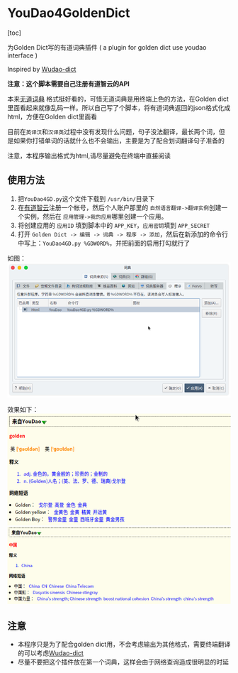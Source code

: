 # YouDao4GoldenDict

[toc]

为Golden Dict写的有道词典插件 ( a plugin for golden dict use youdao interface )

Inspired by [Wudao-dict](https://github.com/ChestnutHeng/Wudao-dict)

**注意：这个脚本需要自己注册有道智云的API**

本来[无道词典](https://github.com/ChestnutHeng/Wudao-dict) 格式挺好看的，可惜无道词典是用终端上色的方法，在Golden dict里面看起来就像乱码一样。所以自己写了个脚本，将有道词典返回的json格式化成html，方便在Golden dict里面看

目前在`英译汉`和`汉译英`过程中没有发现什么问题，句子没法翻译，最长两个词，但是如果你打错单词的话就什么也不会输出，主要是为了配合划词翻译句子准备的

注意，本程序输出格式为html,请尽量避免在终端中直接阅读

## 使用方法

1. 把`YouDao4GD.py`这个文件下载到 `/usr/bin/`目录下
2. 在[有道智云](http://ai.youdao.com/)注册一个帐号，然后个人账户那里的 ``自然语言翻译->翻译实例``创建一个实例，然后在 ``应用管理->我的应用``哪里创建一个应用。
3. 将创建应用的 ``应用ID`` 填到脚本中的 ``APP_KEY``，``应用密钥``填到 ``APP_SECRET``
4. 打开 `Golden Dict -> 编辑 -> 词典 -> 程序 -> 添加`，然后在新添加的命令行中写上：`YouDao4GD.py %GDWORD%`，并把前面的启用打勾就行了

如图：
![img](https://github.com/cathaysia/YouDao4GoldenDict/blob/master/Screenshot_20200503_223808.png)

效果如下：
![img](https://github.com/cathaysia/YouDao4GoldenDict/blob/master/en2ch.png)
![img](https://github.com/cathaysia/YouDao4GoldenDict/blob/master/zh2en.png)

## 注意
- 本程序只是为了配合golden dict用，不会考虑输出为其他格式，需要终端翻译的可以考虑[Wudao-dict](https://github.com/ChestnutHeng/Wudao-dict)
- 尽量不要把这个插件放在第一个词典，这样会由于网络查询造成很明显的时延
